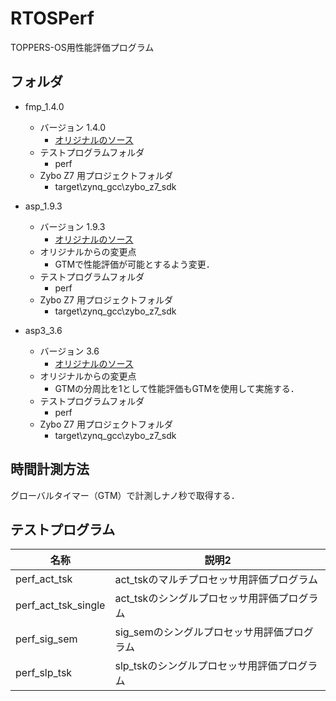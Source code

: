 # RTOSPerf
TOPPERS-OS用性能評価プログラム

## フォルダ

- fmp_1.4.0
  - バージョン 1.4.0 
    - [オリジナルのソース](https://toppers.jp/download.cgi/fmp_zynq_gcc-20190929.zip)
  - テストプログラムフォルダ
    - perf
  - Zybo Z7 用プロジェクトフォルダ
    - target\zynq_gcc\zybo_z7_sdk

- asp_1.9.3
  - バージョン 1.9.3
    - [オリジナルのソース](https://www.toppers.jp/download.cgi/asp_zynq_gcc-20190929.zip)
  - オリジナルからの変更点
    - GTMで性能評価が可能とするよう変更．
  - テストプログラムフォルダ
    - perf
  - Zybo Z7 用プロジェクトフォルダ
    - target\zynq_gcc\zybo_z7_sdk 

- asp3_3.6
  - バージョン 3.6
    - [オリジナルのソース](https://toppers.jp/download.cgi/asp3_zybo_z7_gcc-20210105.zip)
  - オリジナルからの変更点
    - GTMの分周比を1として性能評価もGTMを使用して実施する．
  - テストプログラムフォルダ
    - perf
  - Zybo Z7 用プロジェクトフォルダ
    - target\zynq_gcc\zybo_z7_sdk 

## 時間計測方法

グローバルタイマー（GTM）で計測しナノ秒で取得する．


## テストプログラム

| 名称 | 説明2 |
----|---- 
| perf_act_tsk        | act_tskのマルチプロセッサ用評価プログラム  |
| perf_act_tsk_single | act_tskのシングルプロセッサ用評価プログラム |
| perf_sig_sem        | sig_semのシングルプロセッサ用評価プログラム |
| perf_slp_tsk        | slp_tskのシングルプロセッサ用評価プログラム |
